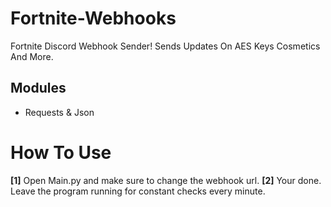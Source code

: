 # Fortnite-Webhooks
Fortnite Discord Webhook Sender! Sends Updates On AES Keys Cosmetics And More.

## Modules

- Requests & Json

# How To Use

**[1]**  Open Main.py and make sure to change the webhook url.
**[2]** Your done. Leave the program running for constant checks every minute.




